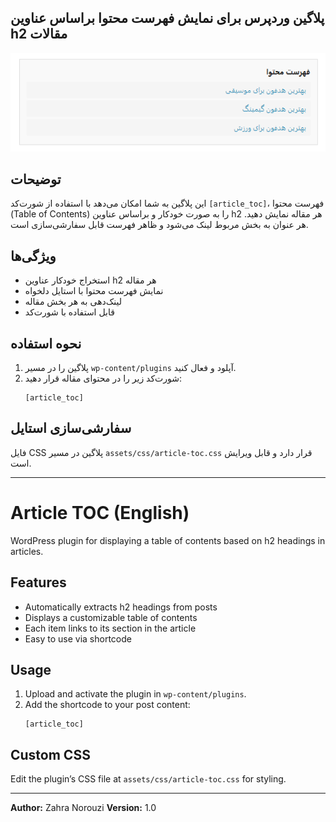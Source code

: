 ## پلاگین وردپرس برای نمایش فهرست محتوا براساس عناوین h2 مقالات

<p align="center">
  <img src="assets/images/1.png" alt="نمایش فهرست محتوا" />
</p>

## توضیحات
این پلاگین به شما امکان می‌دهد با استفاده از شورت‌کد `[article_toc]`، فهرست محتوا (Table of Contents) را به صورت خودکار و براساس عناوین h2 هر مقاله نمایش دهید. هر عنوان به بخش مربوط لینک می‌شود و ظاهر فهرست قابل سفارشی‌سازی است.

## ویژگی‌ها
- استخراج خودکار عناوین h2 هر مقاله
- نمایش فهرست محتوا با استایل دلخواه
- لینک‌دهی به هر بخش مقاله
- قابل استفاده با شورت‌کد

## نحوه استفاده

1. پلاگین را در مسیر `wp-content/plugins` آپلود و فعال کنید.
2. شورت‌کد زیر را در محتوای مقاله قرار دهید:
   ```
   [article_toc]
   ```

## سفارشی‌سازی استایل
فایل CSS پلاگین در مسیر `assets/css/article-toc.css` قرار دارد و قابل ویرایش است.

---

# Article TOC (English)

WordPress plugin for displaying a table of contents based on h2 headings in articles.

## Features
- Automatically extracts h2 headings from posts
- Displays a customizable table of contents
- Each item links to its section in the article
- Easy to use via shortcode

## Usage

1. Upload and activate the plugin in `wp-content/plugins`.
2. Add the shortcode to your post content:
   ```
   [article_toc]
   ```

## Custom CSS
Edit the plugin’s CSS file at `assets/css/article-toc.css` for styling.

---

**Author:** Zahra Norouzi
**Version:** 1.0
